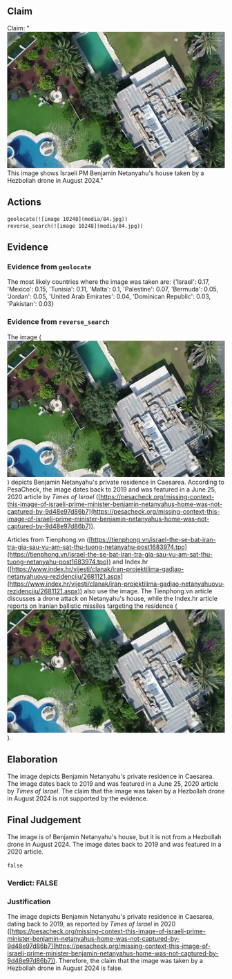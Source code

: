 ## Claim
Claim: "![image 10248](media/84.jpg) This image shows Israeli PM Benjamin Netanyahu's house taken by a Hezbollah drone in August 2024."

## Actions
```
geolocate(![image 10248](media/84.jpg))
reverse_search(![image 10248](media/84.jpg))
```

## Evidence
### Evidence from `geolocate`
The most likely countries where the image was taken are: {'Israel': 0.17, 'Mexico': 0.15, 'Tunisia': 0.11, 'Malta': 0.1, 'Palestine': 0.07, 'Bermuda': 0.05, 'Jordan': 0.05, 'United Arab Emirates': 0.04, 'Dominican Republic': 0.03, 'Pakistan': 0.03}

### Evidence from `reverse_search`
The image (![image 10248](media/84.jpg)) depicts Benjamin Netanyahu's private residence in Caesarea. According to PesaCheck, the image dates back to 2019 and was featured in a June 25, 2020 article by _Times of Israel_ ([https://pesacheck.org/missing-context-this-image-of-israeli-prime-minister-benjamin-netanyahus-home-was-not-captured-by-9d48e97d86b7](https://pesacheck.org/missing-context-this-image-of-israeli-prime-minister-benjamin-netanyahus-home-was-not-captured-by-9d48e97d86b7)).

Articles from Tienphong.vn ([https://tienphong.vn/israel-the-se-bat-iran-tra-gia-sau-vu-am-sat-thu-tuong-netanyahu-post1683974.tpo](https://tienphong.vn/israel-the-se-bat-iran-tra-gia-sau-vu-am-sat-thu-tuong-netanyahu-post1683974.tpo)) and Index.hr ([https://www.index.hr/vijesti/clanak/iran-projektilima-gadjao-netanyahuovu-rezidenciju/2681121.aspx](https://www.index.hr/vijesti/clanak/iran-projektilima-gadjao-netanyahuovu-rezidenciju/2681121.aspx)) also use the image. The Tienphong.vn article discusses a drone attack on Netanyahu's house, while the Index.hr article reports on Iranian ballistic missiles targeting the residence (![image 12175](media/2025-08-31_00-16-1756599362-994463.jpg)).


## Elaboration
The image depicts Benjamin Netanyahu's private residence in Caesarea. The image dates back to 2019 and was featured in a June 25, 2020 article by _Times of Israel_. The claim that the image was taken by a Hezbollah drone in August 2024 is not supported by the evidence.


## Final Judgement
The image is of Benjamin Netanyahu's house, but it is not from a Hezbollah drone in August 2024. The image dates back to 2019 and was featured in a 2020 article.

`false`

### Verdict: FALSE

### Justification
The image depicts Benjamin Netanyahu's private residence in Caesarea, dating back to 2019, as reported by _Times of Israel_ in 2020 ([https://pesacheck.org/missing-context-this-image-of-israeli-prime-minister-benjamin-netanyahus-home-was-not-captured-by-9d48e97d86b7](https://pesacheck.org/missing-context-this-image-of-israeli-prime-minister-benjamin-netanyahus-home-was-not-captured-by-9d48e97d86b7)). Therefore, the claim that the image was taken by a Hezbollah drone in August 2024 is false.
